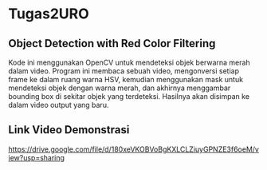 # Tugas2URO

## Object Detection with Red Color Filtering

Kode ini menggunakan OpenCV untuk mendeteksi objek berwarna merah dalam video. Program ini membaca sebuah video, mengonversi setiap frame ke dalam ruang warna HSV, kemudian menggunakan mask untuk mendeteksi objek dengan warna merah, dan akhirnya menggambar bounding box di sekitar objek yang terdeteksi. Hasilnya akan disimpan ke dalam video output yang baru.

## Link Video Demonstrasi
https://drive.google.com/file/d/180xeVKOBVoBgKXLCLZiuyGPNZE3f6oeM/view?usp=sharing